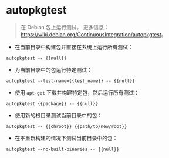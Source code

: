 # autopkgtest

> 在 Debian 包上运行测试。
> 更多信息：<https://wiki.debian.org/ContinuousIntegration/autopkgtest>。

- 在当前目录中构建包并直接在系统上运行所有测试：

`autopkgtest -- {{null}}`

- 为当前目录中的包运行特定测试：

`autopkgtest --test-name={{test_name}} -- {{null}}`

- 使用 `apt-get` 下载并构建特定包，然后运行所有测试：

`autopkgtest {{package}} -- {{null}}`

- 使用新的根目录测试当前目录中的包：

`autopkgtest -- {{chroot}} {{path/to/new/root}}`

- 在不重新构建的情况下测试当前目录中的包：

`autopkgtest --no-built-binaries -- {{null}}`